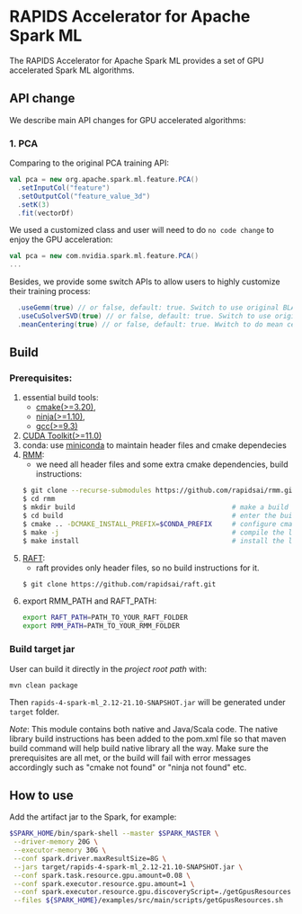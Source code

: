# RAPIDS Accelerator for Apache Spark ML

The RAPIDS Accelerator for Apache Spark ML provides a set of GPU accelerated Spark ML algorithms.


## API change

We describe main API changes for GPU accelerated algorithms:



### 1. PCA

Comparing to the original PCA training API:

```scala
val pca = new org.apache.spark.ml.feature.PCA()
  .setInputCol("feature")
  .setOutputCol("feature_value_3d")
  .setK(3)
  .fit(vectorDf)
```

We used a customized class and user will need to do `no code change` to enjoy the GPU acceleration:

```scala
val pca = new com.nvidia.spark.ml.feature.PCA()
...
```

Besides, we provide some switch APIs to allow users to highly customize their training process:

```scala
  .useGemm(true) // or false, default: true. Switch to use original BLAS bsr or cuBLAS gemm to compute covariance matrix
  .useCuSolverSVD(true) // or false, default: true. Switch to use original LAPack solver or cuSolver to compute SVD
  .meanCentering(true) // or false, default: true. Wwitch to do mean centering or not before computing covariance matrix
```
## Build

### Prerequisites:
1. essential build tools: 
    - [cmake(>=3.20)](https://cmake.org/download/), 
    - [ninja(>=1.10)](https://github.com/ninja-build/ninja/releases),
    - [gcc(>=9.3)](https://gcc.gnu.org/releases.html)
2. [CUDA Toolkit(>=11.0)](https://developer.nvidia.com/cuda-toolkit)
3. conda: use [miniconda](https://docs.conda.io/en/latest/miniconda.html) to maintain header files and cmake dependecies
4. [RMM](https://github.com/rapidsai/rmm):
    - we need all header files and some extra cmake dependencies, build instructions:
    ```bash
    $ git clone --recurse-submodules https://github.com/rapidsai/rmm.git
    $ cd rmm
    $ mkdir build                                       # make a build directory
    $ cd build                                          # enter the build directory
    $ cmake .. -DCMAKE_INSTALL_PREFIX=$CONDA_PREFIX     # configure cmake ... use $CONDA_PREFIX if you're using Anaconda
    $ make -j                                           # compile the library librmm.so ... '-j' will start a parallel job using the number of physical cores available on your system
    $ make install                                      # install the library librmm.so to '/install/path'
    ```
5. [RAFT](https://github.com/rapidsai/raft):
    - raft provides only header files, so no build instructions for it.
    ```bash
    $ git clone https://github.com/rapidsai/raft.git
    ```
6. export RMM_PATH and RAFT_PATH:
    ```bash
    export RAFT_PATH=PATH_TO_YOUR_RAFT_FOLDER
    export RMM_PATH=PATH_TO_YOUR_RMM_FOLDER
    ```
### Build target jar
User can build it directly in the _project root path_ with:
```
mvn clean package
```
Then `rapids-4-spark-ml_2.12-21.10-SNAPSHOT.jar` will be generated under `target` folder.

_Note_: This module contains both native and Java/Scala code. The native library build instructions has been added to the pom.xml file so that maven build command will help build native library all the way. Make sure the prerequisites are all met, or the build will fail with error messages accordingly such as "cmake not found" or "ninja not found" etc. 

## How to use

Add the artifact jar to the Spark, for example:
```bash
$SPARK_HOME/bin/spark-shell --master $SPARK_MASTER \
 --driver-memory 20G \
 --executor-memory 30G \
 --conf spark.driver.maxResultSize=8G \
 --jars target/rapids-4-spark-ml_2.12-21.10-SNAPSHOT.jar \
 --conf spark.task.resource.gpu.amount=0.08 \
 --conf spark.executor.resource.gpu.amount=1 \
 --conf spark.executor.resource.gpu.discoveryScript=./getGpusResources.sh \
 --files ${SPARK_HOME}/examples/src/main/scripts/getGpusResources.sh
```
